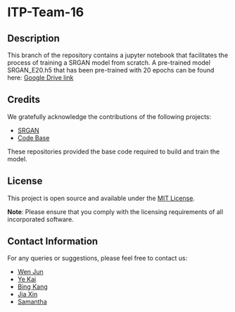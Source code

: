 # ITP-Team-16

## Description

This branch of the repository contains a jupyter notebook that facilitates the process of training a SRGAN model from scratch.
A pre-trained model SRGAN_E20.h5 that has been pre-trained with 20 epochs can be found here: [Google Drive link](https://drive.google.com/drive/folders/1m1NdVVHTWeTbTxiBsz91B7gKgqI3oiFj)

## Credits

We gratefully acknowledge the contributions of the following projects:

- [SRGAN](https://www.kaggle.com/code/harshraone/super-resolution-u-net)
- [Code Base](https://github.com/bnsreenu/python_for_microscopists/blob/master/255_256_SRGAN/SRGAN_train.py)

These repositories provided the base code required to build and train the model.

## License

This project is open source and available under the [MIT License](LICENSE).

**Note**: Please ensure that you comply with the licensing requirements of all incorporated software.

## Contact Information

For any queries or suggestions, please feel free to contact us:

- [Wen Jun](https://github.com/tryhardlaijun)
- [Ye Kai](https://github.com/yekai11)
- [Bing Kang](https://github.com/changbingkang)
- [Jia Xin](https://github.com/mandyjiaxin98)
- [Samantha](https://github.com/samanthalam18)
